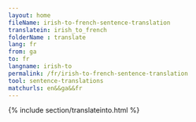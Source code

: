 ```yaml
---
layout: home
fileName: irish-to-french-sentence-translation
translatein: irish_to_french
folderName : translate
lang: fr
from: ga
to: fr
langname: irish-to
permalink: /fr/irish-to-french-sentence-translation
tool: sentence-translations
matchurls: en&&ga&&fr
---
```

{% include section/translateinto.html %}
